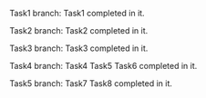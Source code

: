 
Task1 branch: Task1 completed in it.

Task2 branch: Task2 completed in it.

Task3 branch: Task3 completed in it.

Task4 branch: Task4 Task5 Task6 completed in it.

Task5 branch: Task7 Task8 completed in it.
